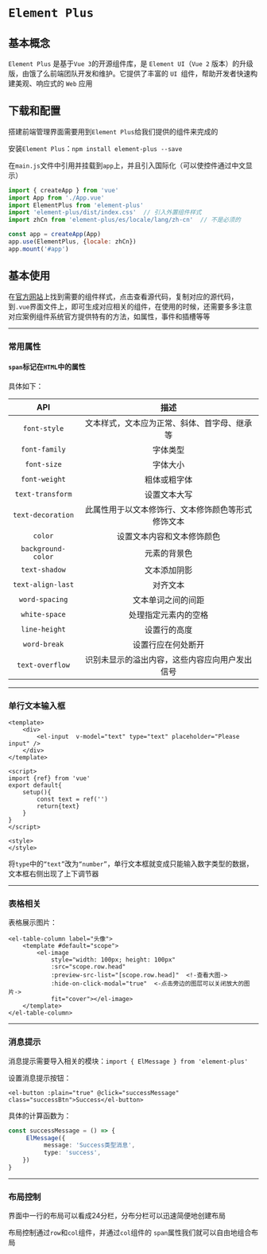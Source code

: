 # `Element Plus`

## 基本概念

`Element Plus` 是基于` Vue 3 `的开源组件库，是 `Element UI`（`Vue 2` 版本）的升级版，由饿了么前端团队开发和维护。它提供了丰富的 `UI `组件，帮助开发者快速构建美观、响应式的 `Web` 应用



## 下载和配置

搭建前端管理界面需要用到`Element Plus`给我们提供的组件来完成的

安装`Element Plus`：`npm install element-plus --save`

在`main.js`文件中引用并挂载到`app`上，并且引入国际化（可以使控件通过中文显示）

```js
import { createApp } from 'vue'
import App from './App.vue'
import ElementPlus from 'element-plus'
import 'element-plus/dist/index.css'  // 引入外置组件样式
import zhCn from 'element-plus/es/locale/lang/zh-cn'  // 不是必须的

const app = createApp(App)
app.use(ElementPlus, {locale: zhCn})
app.mount('#app')
```



## 基本使用

在[官方网站](https://element-plus.org/zh-CN/component/overview.html)上找到需要的组件样式，点击查看源代码，复制对应的源代码，到`.vue`界面文件上，即可生成对应相关的组件，在使用的时候，还需要多多注意对应案例组件系统官方提供特有的方法，如属性，事件和插槽等等

***

### 常用属性

#### `span`标记在`HTML`中的属性

具体如下：

|        API         |                        描述                        |
| :----------------: | :------------------------------------------------: |
|    `font-style`    |    文本样式，文本应为正常、斜体、首字母、继承等    |
|   `font-family`    |                      字体类型                      |
|    `font-size`     |                      字体大小                      |
|   `font-weight`    |                    粗体或粗字体                    |
|  `text-transform`  |                    设置文本大写                    |
| `text-decoration`  | 此属性用于以文本修饰行、文本修饰颜色等形式修饰文本 |
|      `color`       |             设置文本内容和文本修饰颜色             |
| `background-color` |                    元素的背景色                    |
|   `text-shadow`    |                    文本添加阴影                    |
| `text-align-last`  |                      对齐文本                      |
|   `word-spacing`   |                 文本单词之间的间距                 |
|   `white-space`    |                处理指定元素内的空格                |
|   `line-height`    |                    设置行的高度                    |
|    `word-break`    |                 设置行应在何处断开                 |
|  `text-overflow`   |   识别未显示的溢出内容，这些内容应向用户发出信号   |

***

### 单行文本输入框

```vue
<template>
    <div>
        <el-input  v-model="text" type="text" placeholder="Please input" />
    </div>
</template>
  
<script>
import {ref} from 'vue'
export default{
    setup(){
        const text = ref('')
        return{text}
    }
}
</script>

<style>
</style>
```

将`type`中的`“text”`改为`“number”`，单行文本框就变成只能输入数字类型的数据，文本框右侧出现了上下调节器

***

### 表格相关

表格展示图片：

```vue
<el-table-column label="头像">
	<template #default="scope">
		<el-image 
        	style="width: 100px; height: 100px"
        	:src="scope.row.head"
            :preview-src-list="[scope.row.head]"  <!-查看大图->
            :hide-on-click-modal="true"  <-点击旁边的图层可以关闭放大的图片->
        	fit="cover"></el-image>
	</template>
</el-table-column>
```

***

### 消息提示

消息提示需要导入相关的模块：`import { ElMessage } from 'element-plus'`

设置消息提示按钮：

```vue
<el-button :plain="true" @click="successMessage" class="successBtn">Success</el-button>
```

具体的计算函数为：

```ts
const successMessage = () => {
     ElMessage({
          message: 'Success类型消息',
          type: 'success',
	})
}
```

***

### 布局控制

界面中一行的布局可以看成24分栏，分布分栏可以迅速简便地创建布局

布局控制通过`row`和`col`组件，并通过`col`组件的 `span`属性我们就可以自由地组合布局